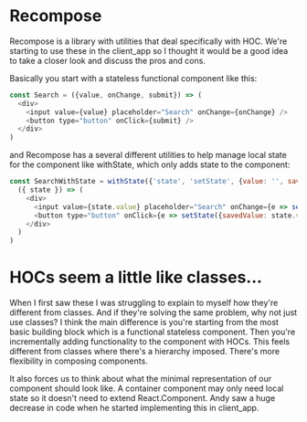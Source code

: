 # Recompose

Recompose is a library with utilities that deal specifically with HOC. We're starting to use these in the client_app so I thought it would be a good idea to take a closer look and discuss the pros and cons.

Basically you start with a stateless functional component like this:
```javascript
const Search = ({value, onChange, submit}) => (
  <div>
    <input value={value} placeholder="Search" onChange={onChange} />
    <button type="button" onClick={submit} />
  </div>
)
```
and Recompose has a several different utilities to help manage local state for the component like withState, which only adds state to the component:
```javascript
const SearchWithState = withState({'state', 'setState', {value: '', savedValue: ''}})(
  ({ state }) => (
    <div>
      <input value={state.value} placeholder="Search" onChange={e => setState({value: e.target.value})} />
      <button type="button" onClick={e => setState({savedValue: state.value})} />
    </div>
  )
)
```

# HOCs seem a little like classes...

When I first saw these I was struggling to explain to myself how they're different from classes. And if they're solving the same problem, why not just use classes? I think the main difference is you're starting from the most basic building block which is a functional stateless component. Then you're incrementally adding functionality to the component with HOCs. This feels different from classes where there's a hierarchy imposed. There's more flexibility in composing components.

It also forces us to think about what the minimal representation of our component should look like. A container component may only need local state so it doesn't need to extend React.Component. Andy saw a huge decrease in code when he started implementing this in client_app.



